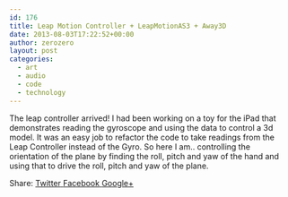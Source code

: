 ```yaml
---
id: 176
title: Leap Motion Controller + LeapMotionAS3 + Away3D
date: 2013-08-03T17:22:52+00:00
author: zerozero
layout: post
categories:
  - art
  - audio
  - code
  - technology
---
```

The leap controller arrived! I had been working on a toy for the iPad that demonstrates reading the gyroscope and using the data to control a 3d model. It was an easy job to refactor the code to take readings from the Leap Controller instead of the Gyro. So here I am.. controlling the orientation of the plane by finding the roll, pitch and yaw of the hand and using that to drive the roll, pitch and yaw of the plane.



<div class="gk-social-buttons">
  <span class="gk-social-label">Share:</span> <a class="gk-social-twitter" href="http://twitter.com/share?text=Leap+Motion+Controller+%2B+LeapMotionAS3+%2B+Away3D&url=http%3A%2F%2F162.13.3.34%3A8079%2Flabs%2F%3Fp%3D176"
	            onclick="window.open(this.href, 'twitter-share', 'width=550,height=235');return false;"> <span class="social__icon--hidden">Twitter</span> </a> <a class="gk-social-fb" href="https://www.facebook.com/sharer/sharer.php?u=http%3A%2F%2F162.13.3.34%3A8079%2Flabs%2F%3Fp%3D176"
			     onclick="window.open(this.href, 'facebook-share','width=580,height=296');return false;"> <span class="social-icon-hidden">Facebook</span> </a> <a class="gk-social-gplus" href="https://plus.google.com/share?url=http%3A%2F%2F162.13.3.34%3A8079%2Flabs%2F%3Fp%3D176"
	           onclick="window.open(this.href, 'google-plus-share', 'width=490,height=530');return false;"> <span class="social__icon--hidden">Google+</span> </a>
</div>
